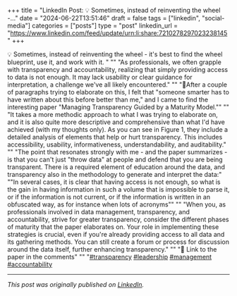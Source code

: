 +++
title = "LinkedIn Post: 💡 Sometimes, instead of reinventing the wheel -..."
date = "2024-06-22T13:51:46"
draft = false
tags = ["linkedin", "social-media"]
categories = ["posts"]
type = "post"
linkedin_url = "https://www.linkedin.com/feed/update/urn:li:share:7210278297023238145"
+++

💡 Sometimes, instead of reinventing the wheel - it's best to find the wheel blueprint, use it, and work with it. "
""
"As professionals, we often grapple with transparency and accountability, realizing that simply providing access to data is not enough. It may lack usability or clear guidance for interpretation, a challenge we've all likely encountered."
""
"🤔After a couple of paragraphs trying to elaborate on this, I felt that "someone smarter has to have written about this before better than me," and I came to find the interesting paper "Managing Transparency Guided by a Maturity Model.""
""
"It takes a more methodic approach to what I was trying to elaborate on, and it is also quite more descriptive and comprehensive than what I'd have achieved (with my thoughts only). As you can see in Figure 1, they include a detailed analysis of elements that help or hurt transparency. This includes accessibility, usability, informativeness, understandability, and auditability."
""
"The point that resonates strongly with me - and the paper summarizes - is that you can't just "throw data" at people and defend that you are being transparent. There is a required element of education around the data, and transparency also in the methodology to generate and interpret the data:"
""In several cases, it is clear that having access is not enough, so what is the gain in having information in such a volume that is impossible to parse it, or if the information is not current, or if the information is written in an obfuscated way, as for instance when lots of acronyms""
""
"When you, as professionals involved in data management, transparency, and accountability, strive for greater transparency, consider the different phases of maturity that the paper elaborates on. Your role in implementing these strategies is crucial, even if you're already providing access to all data and its gathering methods. You can still create a forum or process for discussion around the data itself, further enhancing transparency."
""
"🔗 Link to the paper in the comments"
""
"[#transparency](https://www.linkedin.com/feed/hashtag/transparency) [#leadership](https://www.linkedin.com/feed/hashtag/leadership) [#management](https://www.linkedin.com/feed/hashtag/management) [#accountability](https://www.linkedin.com/feed/hashtag/accountability)

---

*This post was originally published on [LinkedIn](https://www.linkedin.com/in/adrianmoreno/recent-activity/all/).*